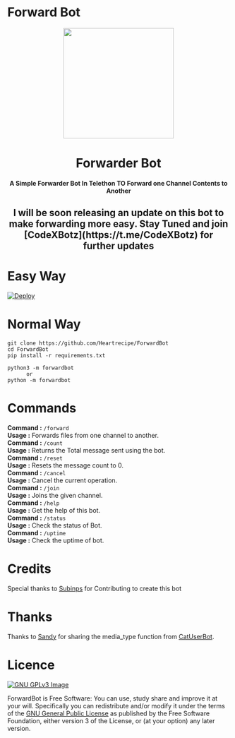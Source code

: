 # Forward Bot

<p align="center"><a href="#"><img src="https://telegra.ph/file/fa4d9d23a211f6bcf807b.jpg" width="250"></a></p> 
<h1 align="center"><b>Forwarder Bot</b></h1>
<h4 align="center">A Simple Forwarder Bot In Telethon TO Forward one Channel Contents to Another</h4>

<h2 align="center">I will be soon releasing an update on this bot to make forwarding more easy. Stay Tuned and join [CodeXBotz](https://t.me/CodeXBotz) for further updates</h2>


# Easy Way
[![Deploy](https://www.herokucdn.com/deploy/button.svg)](https://heroku.com/deploy)

# Normal Way
```python3
git clone https://github.com/Heartrecipe/ForwardBot
cd ForwardBot
pip install -r requirements.txt

python3 -m forwardbot
      or 
python -m forwardbot
```
# Commands
**Command :** ```/forward``` <br />
**Usage :** Forwards files from one channel to another. <br />
**Command :** ```/count``` <br />
**Usage :** Returns the Total message sent using the bot. <br />
**Command :** ```/reset``` <br />
**Usage :** Resets the message count to 0. <br />
**Command :** ```/cancel``` <br />
**Usage :** Cancel the current operation. <br />
**Command :** ```/join```<br />
**Usage :** Joins the given channel. <br />
**Command :** ```/help``` <br />
**Usage :** Get the help of this bot. <br />
**Command :** ```/status``` <br />
**Usage :** Check the status of Bot. <br />
**Command :** ```/uptime``` <br />
**Usage :** Check the uptime of bot. <br />

# Credits
Special thanks to [Subinps](https://github.com/subinps) for Contributing to create this bot

# Thanks
Thanks to [Sandy](https://github.com/sandy1709) for sharing the media_type function from [CatUserBot](https://github.com/sandy1709/catuserbot).

# Licence
[![GNU GPLv3 Image](https://www.gnu.org/graphics/gplv3-127x51.png)](http://www.gnu.org/licenses/gpl-3.0.en.html)  

ForwardBot is Free Software: You can use, study share and improve it at your
will. Specifically you can redistribute and/or modify it under the terms of the
[GNU General Public License](https://www.gnu.org/licenses/gpl.html) as
published by the Free Software Foundation, either version 3 of the License, or
(at your option) any later version.
